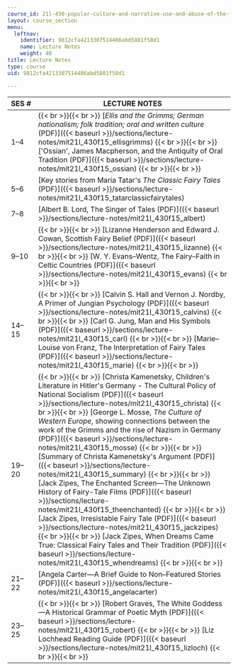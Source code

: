 ```yaml
---
course_id: 21l-430-popular-culture-and-narrative-use-and-abuse-of-the-fairy-tale-fall-2015
layout: course_section
menu:
  leftnav:
    identifier: 9812cfa4213307514406abd5881f58d1
    name: Lecture Notes
    weight: 40
title: Lecture Notes
type: course
uid: 9812cfa4213307514406abd5881f58d1

---
```


| SES # | LECTURE NOTES |
| --- | --- |
| 1–4 |  {{< br >}}{{< br >}} [_Ellis and the Grimms; German nationalism; folk tradition; oral and written culture_ (PDF)]({{< baseurl >}}/sections/lecture-notes/mit21l_430f15_ellisgrimms) {{< br >}}{{< br >}} ['Ossian', James Macpherson, and the Antiquity of Oral Tradition (PDF)]({{< baseurl >}}/sections/lecture-notes/mit21l_430f15_ossian) {{< br >}}{{< br >}}  |
| 5–6 | [Key stories from Maria Tatar's _The Classic Fairy Tales_ (PDF)]({{< baseurl >}}/sections/lecture-notes/mit21l_430f15_tatarclassicfairytales) |
| 7–8 | [Albert B. Lord, The Singer of Tales (PDF)]({{< baseurl >}}/sections/lecture-notes/mit21l_430f15_albert) |
| 9–10 |  {{< br >}}{{< br >}} [Lizanne Henderson and Edward J. Cowan, Scottish Fairy Belief (PDF)]({{< baseurl >}}/sections/lecture-notes/mit21l_430f15_lizanne) {{< br >}}{{< br >}} [W. Y. Evans–Wentz, The Fairy–Faith in Celtic Countries (PDF)]({{< baseurl >}}/sections/lecture-notes/mit21l_430f15_evans) {{< br >}}{{< br >}}  |
| 14–15 |  {{< br >}}{{< br >}} [Calvin S. Hall and Vernon J. Nordby, A Primer of Jungian Psychology (PDF)]({{< baseurl >}}/sections/lecture-notes/mit21l_430f15_calvins) {{< br >}}{{< br >}} [Carl G. Jung, Man and His Symbols (PDF)]({{< baseurl >}}/sections/lecture-notes/mit21l_430f15_carl) {{< br >}}{{< br >}} [Marie–Louise von Franz, The Interpretation of Fairy Tales (PDF)]({{< baseurl >}}/sections/lecture-notes/mit21l_430f15_marie) {{< br >}}{{< br >}}  |
| 19–20 |  {{< br >}}{{< br >}} [Christa Kamenetsky, Children's Literature in Hitler's Germany - The Cultural Policy of National Socialism (PDF)]({{< baseurl >}}/sections/lecture-notes/mit21l_430f15_christa) {{< br >}}{{< br >}} [George L. Mosse, _The Culture of Western Europe_, showing connections between the work of the Grimms and the rise of Nazism in Germany (PDF)]({{< baseurl >}}/sections/lecture-notes/mit21l_430f15_mosse) {{< br >}}{{< br >}} [Summary of Christa Kamenetsky's Argument (PDF)]({{< baseurl >}}/sections/lecture-notes/mit21l_430f15_summary) {{< br >}}{{< br >}} [Jack Zipes, The Enchanted Screen—The Unknown History of Fairy-Tale Films (PDF)]({{< baseurl >}}/sections/lecture-notes/mit21l_430f15_theenchanted) {{< br >}}{{< br >}} [Jack Zipes, Irresistable Fairy Tale (PDF)]({{< baseurl >}}/sections/lecture-notes/mit21l_430f15_jackzipes) {{< br >}}{{< br >}} [Jack Zipes, When Dreams Came True: Classical Fairy Tales and Their Tradition (PDF)]({{< baseurl >}}/sections/lecture-notes/mit21l_430f15_whendreams) {{< br >}}{{< br >}}  |
| 21–22 | [Angela Carter—A Brief Guide to Non–Featured Stories (PDF)]({{< baseurl >}}/sections/lecture-notes/mit21l_430f15_angelacarter) |
| 23–25 |  {{< br >}}{{< br >}} [Robert Graves, The White Goddess—A Historical Grammar of Poetic Myth (PDF)]({{< baseurl >}}/sections/lecture-notes/mit21l_430f15_robert) {{< br >}}{{< br >}} [Liz Lochhead Reading Guide (PDF)]({{< baseurl >}}/sections/lecture-notes/mit21l_430f15_lizloch) {{< br >}}{{< br >}}